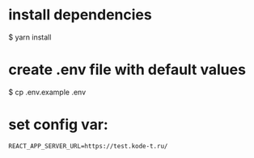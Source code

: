 # install dependencies
$ yarn install

# create .env file with default values
$ cp .env.example .env

# set config var: 
```REACT_APP_SERVER_URL=https://test.kode-t.ru/```
